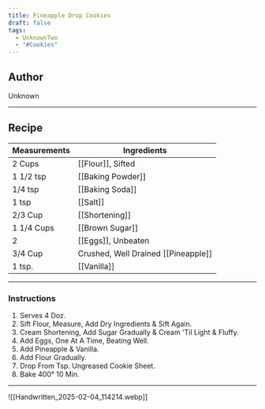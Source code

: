 ```yaml
---
title: Pineapple Drop Cookies
draft: false
tags:
  - UnknownTwo
  - "#Cookies"
---
```

## Author
Unknown
___
## Recipe

| Measurements | Ingredients               |
| :----------- | ------------------------- |
| 2 Cups            | [[Flour]], Sifted                       |
| 1 1/2 tsp          | [[Baking Powder]]                        |
| 1/4 tsp           | [[Baking Soda]]                           |
| 1 tsp             | [[Salt]]                                  |
| 2/3 Cup           | [[Shortening]]                            |
| 1 1/4 Cups        | [[Brown Sugar]]                          |
| 2                 | [[Eggs]], Unbeaten                       |
| 3/4 Cup           | Crushed, Well Drained [[Pineapple]]       |
| 1 tsp.            | [[Vanilla]]                               |
___
### Instructions
1.  Serves 4 Doz.
2.  Sift Flour, Measure, Add Dry Ingredients & Sift Again.
3.  Cream Shortening, Add Sugar Gradually & Cream 'Til Light & Fluffy.
4.  Add Eggs, One At A Time, Beating Well.
5.  Add Pineapple & Vanilla.
6.  Add Flour Gradually.
7.  Drop From Tsp. Ungreased Cookie Sheet.
8.  Bake 400° 10 Min.
___
![[Handwritten_2025-02-04_114214.webp]]